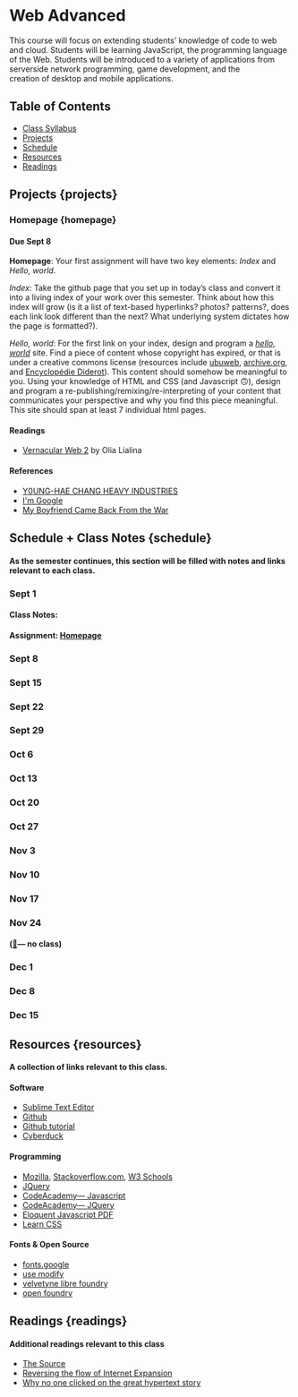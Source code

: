 # Web Advanced


This course will focus on extending students&rsquo; knowledge of code to web and cloud. Students will be learning JavaScript, the programming language of the Web. Students will be introduced to a variety of applications from server­side network programming, game development, and the creation of desktop and mobile applications.

## Table of Contents

- [Class Syllabus](contents/...)
- [Projects](#projects) 
- [Schedule](#schedule)
- [Resources](#resources)
- [Readings](#readings)


## Projects {projects}
### Homepage {homepage}
#### Due Sept 8
**Homepage**: Your first assignment will have two key elements:  _Index_ and _Hello, world_. 

_Index_: Take the github page that you set up in today’s class and convert it into a living index of your work over this semester.  Think about how this index will grow (is it a list of text-based hyperlinks? photos? patterns?, does each link look different than the next? What underlying system dictates how the page is formatted?).

_Hello, world_: For the first link on your index, design and program a [_hello, world_](https://en.wikipedia.org/wiki/%22Hello,_World!%22_program) site. Find a piece of content whose copyright has expired, or that is under a creative commons license (resources include [ubuweb](http://www.ubu.com/), [archive.org](https://archive.org/), and [Encyclopédie Diderot](https://quod.lib.umich.edu/d/did/)).  This content should somehow be meaningful to you. Using your knowledge of HTML and CSS (and Javascript 🙃), design and program a re-publishing/remixing/re-interpreting of your content  that communicates your perspective and why you find this piece meaningful. This site should span at least 7 individual html pages. 

#### Readings
- [Vernacular Web 2](http://contemporary-home-computing.org/vernacular-web-2/) by Olia Lialina

#### References
- [Y0UNG-HAE CHANG HEAVY INDUSTRIES](http://www.yhchang.com/)
- [I'm Google](http://dinakelberman.tumblr.com/)
- [My Boyfriend Came Back From the War](http://www.teleportacia.org/war/)



## Schedule + Class Notes {schedule}
#### As the semester continues, this section will be filled with notes and links relevant to each class. 
### Sept 1
#### Class Notes:
#### Assignment: [Homepage](#homepage)
### Sept 8

### Sept 15
### Sept 22
### Sept 29
### Oct 6
### Oct 13
### Oct 20
### Oct 27
### Nov 3
### Nov 10
### Nov 17
### Nov 24
#### ([🦃](https://en.wikipedia.org/wiki/Thanksgiving)— no class)
### Dec 1
### Dec 8
### Dec 15


## Resources {resources}
#### A collection of links relevant to this class.
#### Software
- [Sublime Text Editor](https://www.sublimetext.com/)
- [Github](https://github.com/)
- [Github tutorial](https://www.atlassian.com/git)
- [Cyberduck](https://cyberduck.io/)

#### Programming
- [Mozilla](https://developer.mozilla.org/en-US/), [Stackoverflow.com](https://stackoverflow.com/), [W3 Schools](https://www.w3schools.com/)
- [JQuery](http://jquery.com/)
- [CodeAcademy— Javascript](https://www.codecademy.com/learn/learn-javascript)
- [CodeAcademy— JQuery](https://www.codecademy.com/learn/jquery)
- [Eloquent Javascript PDF](http://eloquentjavascript.net/)
- [Learn CSS](http://learnlayout.com/)

#### Fonts & Open Source
- [fonts.google](https://fonts.google.com/)
- [use modify](http://usemodify.com/)
- [velvetyne libre foundry](http://www.velvetyne.fr/)
- [open foundry](http://open-foundry.com/hot30)

## Readings {readings}
#### Additional readings relevant to this class
- [The Source](http://www.coryarcangel.com/downloads/the-source-pizza-party-2013-138-digital-master-ih.pdf)
- [Reversing the flow of Internet Expansion](http://extinct.ly/participants/#kev-bewersdorf)
- [Why no one clicked on the great hypertext story](https://www.wired.com/2013/04/hypertext/)




